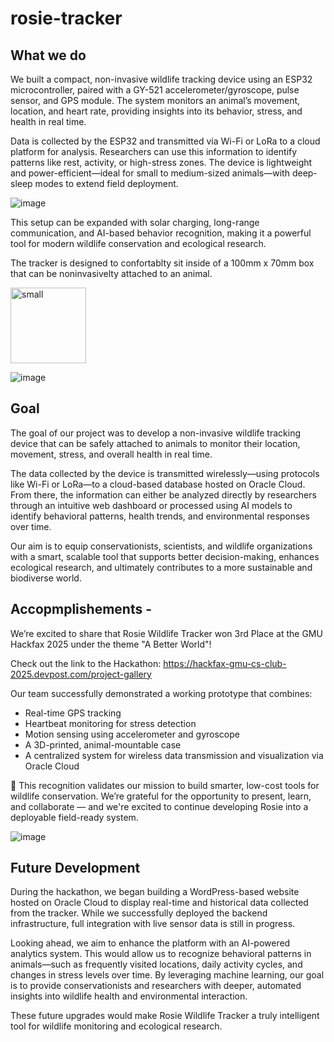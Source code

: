 # rosie-tracker

## What we do

We built a compact, non-invasive wildlife tracking device using an ESP32 microcontroller, paired with a GY-521 accelerometer/gyroscope, pulse sensor, and GPS module. The system monitors an animal’s movement, location, and heart rate, providing insights into its behavior, stress, and health in real time.

Data is collected by the ESP32 and transmitted via Wi-Fi or LoRa to a cloud platform for analysis. Researchers can use this information to identify patterns like rest, activity, or high-stress zones. The device is lightweight and power-efficient—ideal for small to medium-sized animals—with deep-sleep modes to extend field deployment.

![image](https://github.com/user-attachments/assets/7eaf9fdd-d269-460c-bda9-65b4d7fed045)

This setup can be expanded with solar charging, long-range communication, and AI-based behavior recognition, making it a powerful tool for modern wildlife conservation and ecological research.

The tracker is designed to confortablty sit inside of a 100mm x 70mm box that can be noninvasivelty attached to an animal. 

<img width="121" alt="small" src="https://github.com/user-attachments/assets/bab0332a-2ed7-4c02-9643-1638bb3119a0" />

![image](https://github.com/user-attachments/assets/86ce6d36-7184-417e-b65b-6852fb91504b)

## Goal
The goal of our project was to develop a non-invasive wildlife tracking device that can be safely attached to animals to monitor their location, movement, stress, and overall health in real time.

The data collected by the device is transmitted wirelessly—using protocols like Wi-Fi or LoRa—to a cloud-based database hosted on Oracle Cloud. From there, the information can either be analyzed directly by researchers through an intuitive web dashboard or processed using AI models to identify behavioral patterns, health trends, and environmental responses over time.

Our aim is to equip conservationists, scientists, and wildlife organizations with a smart, scalable tool that supports better decision-making, enhances ecological research, and ultimately contributes to a more sustainable and biodiverse world.

## Accopmplishements - 
We’re excited to share that Rosie Wildlife Tracker won 3rd Place at the GMU Hackfax 2025 under the theme "A Better World"!

Check out the link to the Hackathon: https://hackfax-gmu-cs-club-2025.devpost.com/project-gallery 

Our team successfully demonstrated a working prototype that combines:
- Real-time GPS tracking
- Heartbeat monitoring for stress detection
- Motion sensing using accelerometer and gyroscope
- A 3D-printed, animal-mountable case
- A centralized system for wireless data transmission and visualization via Oracle Cloud

🌱 This recognition validates our mission to build smarter, low-cost tools for wildlife conservation. We’re grateful for the opportunity to present, learn, and collaborate — and we're excited to continue developing Rosie into a deployable field-ready system.

![image](https://github.com/user-attachments/assets/a17464b2-e618-4d05-837e-99fe4a906af3)


## Future Development 
During the hackathon, we began building a WordPress-based website hosted on Oracle Cloud to display real-time and historical data collected from the tracker. While we successfully deployed the backend infrastructure, full integration with live sensor data is still in progress.

Looking ahead, we aim to enhance the platform with an AI-powered analytics system. This would allow us to recognize behavioral patterns in animals—such as frequently visited locations, daily activity cycles, and changes in stress levels over time. By leveraging machine learning, our goal is to provide conservationists and researchers with deeper, automated insights into wildlife health and environmental interaction.

These future upgrades would make Rosie Wildlife Tracker a truly intelligent tool for wildlife monitoring and ecological research.


